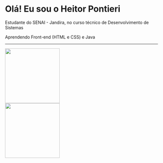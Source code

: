# Olá! Eu sou o Heitor Pontieri

Estudante do SENAI - Jandira, no curso técnico de Desenvolvimento de Sistemas

Aprendendo Front-end (HTML e CSS) e Java

<div align="flex-start"><hr>
  <a href="https://github.com/HeitorPontieri">
  <img height="180em" src="https://github-readme-stats.vercel.app/api?username=HeitorPontieri&theme=gruvbox"/>
  <div align="flex-end">
    <img height="180em" src="https://github-readme-stats.vercel.app/api/top-langs/?username=HeitorPontieri&layout=compact&theme=gruvbox"/>









